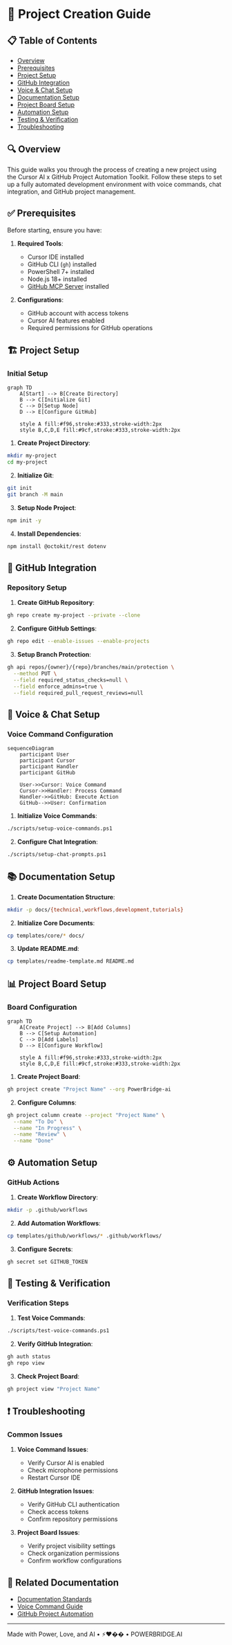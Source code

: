 # 🚀 Project Creation Guide

## 📋 Table of Contents
- [Overview](#overview)
- [Prerequisites](#prerequisites)
- [Project Setup](#project-setup)
- [GitHub Integration](#github-integration)
- [Voice & Chat Setup](#voice--chat-setup)
- [Documentation Setup](#documentation-setup)
- [Project Board Setup](#project-board-setup)
- [Automation Setup](#automation-setup)
- [Testing & Verification](#testing--verification)
- [Troubleshooting](#troubleshooting)

## 🔍 Overview

This guide walks you through the process of creating a new project using the Cursor AI x GitHub Project Automation Toolkit. Follow these steps to set up a fully automated development environment with voice commands, chat integration, and GitHub project management.

## ✅ Prerequisites

Before starting, ensure you have:

1. **Required Tools**:
   - Cursor IDE installed
   - GitHub CLI (`gh`) installed
   - PowerShell 7+ installed
   - Node.js 18+ installed
   - [GitHub MCP Server](https://github.com/github/github-mcp-server) installed

2. **Configurations**:
   - GitHub account with access tokens
   - Cursor AI features enabled
   - Required permissions for GitHub operations

## 🏗️ Project Setup

### Initial Setup
```mermaid
graph TD
    A[Start] --> B[Create Directory]
    B --> C[Initialize Git]
    C --> D[Setup Node]
    D --> E[Configure GitHub]
    
    style A fill:#f96,stroke:#333,stroke-width:2px
    style B,C,D,E fill:#9cf,stroke:#333,stroke-width:2px
```

1. **Create Project Directory**:
```bash
mkdir my-project
cd my-project
```

2. **Initialize Git**:
```bash
git init
git branch -M main
```

3. **Setup Node Project**:
```bash
npm init -y
```

4. **Install Dependencies**:
```bash
npm install @octokit/rest dotenv
```

## 🔗 GitHub Integration

### Repository Setup

1. **Create GitHub Repository**:
```bash
gh repo create my-project --private --clone
```

2. **Configure GitHub Settings**:
```bash
gh repo edit --enable-issues --enable-projects
```

3. **Setup Branch Protection**:
```bash
gh api repos/{owner}/{repo}/branches/main/protection \
  --method PUT \
  --field required_status_checks=null \
  --field enforce_admins=true \
  --field required_pull_request_reviews=null
```

## 🎤 Voice & Chat Setup

### Voice Command Configuration
```mermaid
sequenceDiagram
    participant User
    participant Cursor
    participant Handler
    participant GitHub
    
    User->>Cursor: Voice Command
    Cursor->>Handler: Process Command
    Handler->>GitHub: Execute Action
    GitHub-->>User: Confirmation
```

1. **Initialize Voice Commands**:
```bash
./scripts/setup-voice-commands.ps1
```

2. **Configure Chat Integration**:
```bash
./scripts/setup-chat-prompts.ps1
```

## 📚 Documentation Setup

1. **Create Documentation Structure**:
```bash
mkdir -p docs/{technical,workflows,development,tutorials}
```

2. **Initialize Core Documents**:
```bash
cp templates/core/* docs/
```

3. **Update README.md**:
```bash
cp templates/readme-template.md README.md
```

## 📊 Project Board Setup

### Board Configuration
```mermaid
graph TD
    A[Create Project] --> B[Add Columns]
    B --> C[Setup Automation]
    C --> D[Add Labels]
    D --> E[Configure Workflow]
    
    style A fill:#f96,stroke:#333,stroke-width:2px
    style B,C,D,E fill:#9cf,stroke:#333,stroke-width:2px
```

1. **Create Project Board**:
```bash
gh project create "Project Name" --org PowerBridge-ai
```

2. **Configure Columns**:
```bash
gh project column create --project "Project Name" \
  --name "To Do" \
  --name "In Progress" \
  --name "Review" \
  --name "Done"
```

## ⚙️ Automation Setup

### GitHub Actions

1. **Create Workflow Directory**:
```bash
mkdir -p .github/workflows
```

2. **Add Automation Workflows**:
```bash
cp templates/github/workflows/* .github/workflows/
```

3. **Configure Secrets**:
```bash
gh secret set GITHUB_TOKEN
```

## 🧪 Testing & Verification

### Verification Steps

1. **Test Voice Commands**:
```bash
./scripts/test-voice-commands.ps1
```

2. **Verify GitHub Integration**:
```bash
gh auth status
gh repo view
```

3. **Check Project Board**:
```bash
gh project view "Project Name"
```

## ❗ Troubleshooting

### Common Issues

1. **Voice Command Issues**:
   - Verify Cursor AI is enabled
   - Check microphone permissions
   - Restart Cursor IDE

2. **GitHub Integration Issues**:
   - Verify GitHub CLI authentication
   - Check access tokens
   - Confirm repository permissions

3. **Project Board Issues**:
   - Verify project visibility settings
   - Check organization permissions
   - Confirm workflow configurations

## 🔗 Related Documentation
- [Documentation Standards](documentation-standards.md)
- [Voice Command Guide](voice-commands.md)
- [GitHub Project Automation](github-project-automation.md)

---

Made with Power, Love, and AI •  ⚡️❤️�� •  POWERBRIDGE.AI